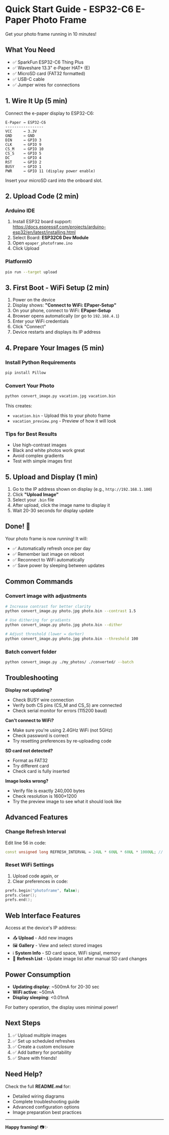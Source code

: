 # Quick Start Guide - ESP32-C6 E-Paper Photo Frame

Get your photo frame running in 10 minutes!

## What You Need

- ✅ SparkFun ESP32-C6 Thing Plus
- ✅ Waveshare 13.3" e-Paper HAT+ (E)
- ✅ MicroSD card (FAT32 formatted)
- ✅ USB-C cable
- ✅ Jumper wires for connections

## 1. Wire It Up (5 min)

Connect the e-paper display to ESP32-C6:

```
E-Paper → ESP32-C6
-----------------
VCC     → 3.3V
GND     → GND
DIN     → GPIO 3
CLK     → GPIO 9
CS_M    → GPIO 10
CS_S    → GPIO 5
DC      → GPIO 4
RST     → GPIO 2
BUSY    → GPIO 1
PWR     → GPIO 11 (display power enable)
```

Insert your microSD card into the onboard slot.

## 2. Upload Code (2 min)

### Arduino IDE
1. Install ESP32 board support: https://docs.espressif.com/projects/arduino-esp32/en/latest/installing.html
2. Select Board: **ESP32C6 Dev Module**
3. Open `epaper_photoframe.ino`
4. Click Upload

### PlatformIO
```bash
pio run --target upload
```

## 3. First Boot - WiFi Setup (2 min)

1. Power on the device
2. Display shows: **"Connect to WiFi: EPaper-Setup"**
3. On your phone, connect to WiFi: **EPaper-Setup**
4. Browser opens automatically (or go to `192.168.4.1`)
5. Enter your WiFi credentials
6. Click "Connect"
7. Device restarts and displays its IP address

## 4. Prepare Your Images (5 min)

### Install Python Requirements
```bash
pip install Pillow
```

### Convert Your Photo
```bash
python convert_image.py vacation.jpg vacation.bin
```

This creates:
- `vacation.bin` - Upload this to your photo frame
- `vacation_preview.png` - Preview of how it will look

### Tips for Best Results
- Use high-contrast images
- Black and white photos work great
- Avoid complex gradients
- Test with simple images first

## 5. Upload and Display (1 min)

1. Go to the IP address shown on display (e.g., `http://192.168.1.100`)
2. Click **"Upload Image"**
3. Select your `.bin` file
4. After upload, click the image name to display it
5. Wait 20-30 seconds for display update

## Done! 🎉

Your photo frame is now running! It will:
- ✅ Automatically refresh once per day
- ✅ Remember last image on reboot
- ✅ Reconnect to WiFi automatically
- ✅ Save power by sleeping between updates

## Common Commands

### Convert image with adjustments
```bash
# Increase contrast for better clarity
python convert_image.py photo.jpg photo.bin --contrast 1.5

# Use dithering for gradients
python convert_image.py photo.jpg photo.bin --dither

# Adjust threshold (lower = darker)
python convert_image.py photo.jpg photo.bin --threshold 100
```

### Batch convert folder
```bash
python convert_image.py ./my_photos/ ./converted/ --batch
```

## Troubleshooting

**Display not updating?**
- Check BUSY wire connection
- Verify both CS pins (CS_M and CS_S) are connected
- Check serial monitor for errors (115200 baud)

**Can't connect to WiFi?**
- Make sure you're using 2.4GHz WiFi (not 5GHz)
- Check password is correct
- Try resetting preferences by re-uploading code

**SD card not detected?**
- Format as FAT32
- Try different card
- Check card is fully inserted

**Image looks wrong?**
- Verify file is exactly 240,000 bytes
- Check resolution is 1600×1200
- Try the preview image to see what it should look like

## Advanced Features

### Change Refresh Interval
Edit line 56 in code:
```cpp
const unsigned long REFRESH_INTERVAL = 24UL * 60UL * 60UL * 1000UL; // 24 hours
```

### Reset WiFi Settings
1. Upload code again, or
2. Clear preferences in code:
```cpp
prefs.begin("photoframe", false);
prefs.clear();
prefs.end();
```

## Web Interface Features

Access at the device's IP address:

- 📤 **Upload** - Add new images
- 🖼️ **Gallery** - View and select stored images  
- ℹ️ **System Info** - SD card space, WiFi signal, memory
- 🔄 **Refresh List** - Update image list after manual SD card changes

## Power Consumption

- **Updating display**: ~500mA for 20-30 sec
- **WiFi active**: ~50mA
- **Display sleeping**: <0.01mA

For battery operation, the display uses minimal power!

## Next Steps

1. ✅ Upload multiple images
2. ✅ Set up scheduled refreshes
3. ✅ Create a custom enclosure
4. ✅ Add battery for portability
5. ✅ Share with friends!

## Need Help?

Check the full **README.md** for:
- Detailed wiring diagrams
- Complete troubleshooting guide
- Advanced configuration options
- Image preparation best practices

---

**Happy framing!** 📷✨
